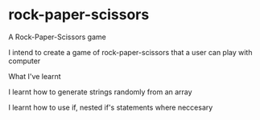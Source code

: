 # rock-paper-scissors
A Rock-Paper-Scissors game


I intend to create a game of rock-paper-scissors that a user can play with computer


What I've learnt


I learnt how to generate strings randomly from an array


I learnt how to use if, nested if's statements where neccesary
